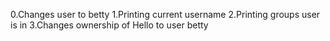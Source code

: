0.Changes user to betty
1.Printing current username
2.Printing groups user is in
3.Changes ownership of Hello to user betty

